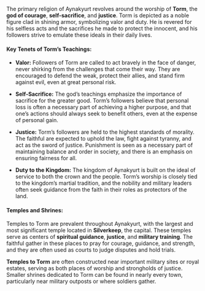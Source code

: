 The primary religion of Aynakyurt revolves around the worship of **Torm**, the **god of courage**, **self-sacrifice**, and **justice**. Torm is depicted as a noble figure clad in shining armor, symbolizing valor and duty. He is revered for his selfless acts and the sacrifices he made to protect the innocent, and his followers strive to emulate these ideals in their daily lives.

#### **Key Tenets of Torm’s Teachings:**

- **Valor:** Followers of Torm are called to act bravely in the face of danger, never shirking from the challenges that come their way. They are encouraged to defend the weak, protect their allies, and stand firm against evil, even at great personal risk.
    
- **Self-Sacrifice:** The god’s teachings emphasize the importance of sacrifice for the greater good. Torm’s followers believe that personal loss is often a necessary part of achieving a higher purpose, and that one’s actions should always seek to benefit others, even at the expense of personal gain.
    
- **Justice:** Torm’s followers are held to the highest standards of morality. The faithful are expected to uphold the law, fight against tyranny, and act as the sword of justice. Punishment is seen as a necessary part of maintaining balance and order in society, and there is an emphasis on ensuring fairness for all.
    
- **Duty to the Kingdom:** The kingdom of Aynakyurt is built on the ideal of service to both the crown and the people. Torm’s worship is closely tied to the kingdom’s martial tradition, and the nobility and military leaders often seek guidance from the faith in their roles as protectors of the land.
    

#### **Temples and Shrines:**

Temples to Torm are prevalent throughout Aynakyurt, with the largest and most significant temple located in **Silverkeep**, the capital. These temples serve as centers of **spiritual guidance**, **justice**, and **military training**. The faithful gather in these places to pray for courage, guidance, and strength, and they are often used as courts to judge disputes and hold trials.

**Temples to Torm** are often constructed near important military sites or royal estates, serving as both places of worship and strongholds of justice. Smaller shrines dedicated to Torm can be found in nearly every town, particularly near military outposts or where soldiers gather.